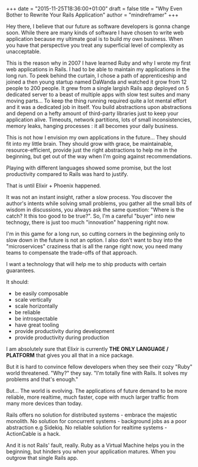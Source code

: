 +++
date = "2015-11-25T18:36:00+01:00"
draft = false
title = "Why Even Bother to Rewrite Your Rails Application"
author = "mindreframer"
+++


Hey there, I believe that our future as software developers is gonna change soon.
While there are many kinds of software I have chosen to write web application because my ultimate goal is to build my own business. When you have that perspective you treat any superficial level of complexity as unacceptable.


This is the reason why in 2007 I have learned Ruby and why I wrote my first web applications in Rails. I had to be able to maintain my applications in the long run. To peek behind the curtain, I chose a path of apprenticeship and joined a then young startup named DaWanda and watched it grow from 12 people to 200 people. It grew from a single largish Rails app deployed on 5 dedicated server to a beast of multiple apps with slow test suites and many moving parts... To keep the thing running required quite a lot mental effort and it was a dedicated job in itself. You build abstractions upon abstractions and depend on a hefty amount of third-party libraries just to keep your application alive. Timeouts, network partitions, lots of small inconsistencies, memory leaks, hanging processes : it all becomes your daily business.


This is not how I envision my own applications in the future... They should fit into my little brain. They should grow with grace, be maintainable, resource-efficient, provide just the right abstractions to help me in the beginning, but get out of the way when I'm going against recommendations.

Playing with different languages showed some promise, but the lost productivity compared to Rails was hard to justify.


That is until Elixir + Phoenix happened.


It was not an instant insight, rather a slow process. You discover the author's intents while solving small problems, you gather all the small bits of wisdom in discussions, you always ask the same question: "Where is the catch? It this too good to be true?". So, I'm a careful "buyer" into new technogy, there is just too much "innovation" happening right now.

I'm in this game for a long run, so cutting corners in the beginning only to slow down in the future is not an option.
I also don't want to buy into the "microservices" craziness that is all the range right now, you need many teams to compensate the trade-offs of that approach.

I want a technology that will help me to ship products with certain guarantees.

It should:

  - be easily composable
  - scale vertically
  - scale horizontally
  - be reliable
  - be introspectable
  - have great tooling
  - provide productivity during development
  - provide productivity during production




I am absolutely sure that Elixir is currently __THE ONLY LANGUAGE / PLATFORM__ that gives you all that in a nice package.

But it is hard to convince fellow developers when they see their cozy "Ruby" world threatened. "Why?" they say. "I'm totally fine with Rails. It solves my problems and that's enough."


But... The world is evolving. The applications of future demand to be more reliable, more realtime, much faster, cope with much larger traffic from many more devices than today.

Rails offers no solution for distributed systems - embrace the majestic monolith. No solution for concurrent systems - background jobs as a poor abstraction e.g Sidekiq. No reliable solution for realtime systems - ActionCable is a hack.

And it is not Rails' fault, really. Ruby as a Virtual Machine helps you in the beginning, but hinders you when your application matures. When you outgrow that single Rails app.
